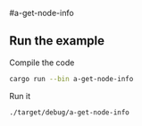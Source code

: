 #a-get-node-info
## Run the example

Compile the code
```bash
cargo run --bin a-get-node-info
```

Run it
```bash
./target/debug/a-get-node-info
```